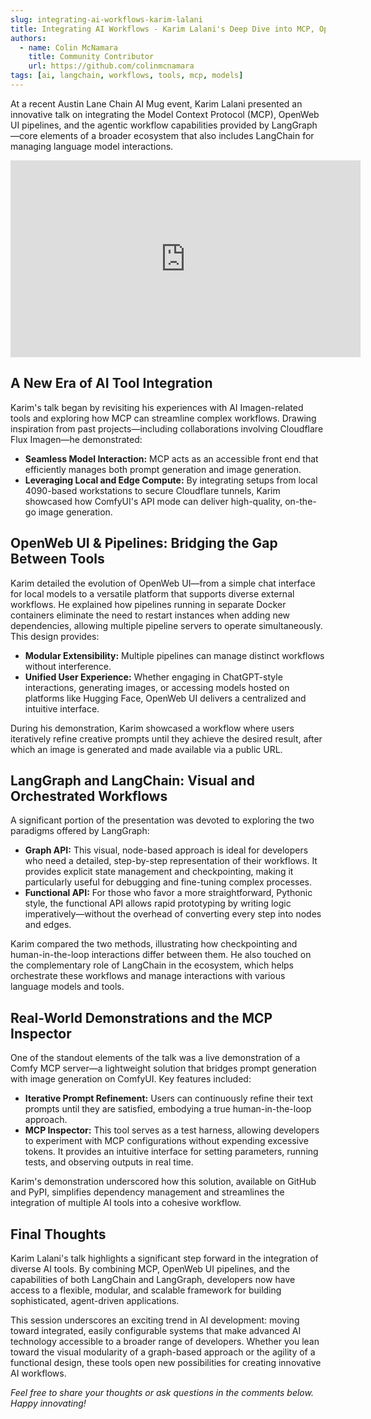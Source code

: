 ```yaml
---
slug: integrating-ai-workflows-karim-lalani
title: Integrating AI Workflows - Karim Lalani's Deep Dive into MCP, OpenWeb UI, LangChain, and LangGraph
authors:
  - name: Colin McNamara
    title: Community Contributor
    url: https://github.com/colinmcnamara
tags: [ai, langchain, workflows, tools, mcp, models]
---
```


At a recent Austin Lane Chain AI Mug event, Karim Lalani presented an innovative talk on integrating the Model Context Protocol (MCP), OpenWeb UI pipelines, and the agentic workflow capabilities provided by LangGraph—core elements of a broader ecosystem that also includes LangChain for managing language model interactions.

<!-- truncate -->

<iframe width="560" height="315" src="https://www.youtube.com/embed/rq69zhxZS-8" title="Karim Lalani's talk on integrating AI workflows" frameborder="0" allow="accelerometer; autoplay; clipboard-write; encrypted-media; gyroscope; picture-in-picture" allowfullscreen></iframe>

## A New Era of AI Tool Integration

Karim's talk began by revisiting his experiences with AI Imagen-related tools and exploring how MCP can streamline complex workflows. Drawing inspiration from past projects—including collaborations involving Cloudflare Flux Imagen—he demonstrated:

- **Seamless Model Interaction:** MCP acts as an accessible front end that efficiently manages both prompt generation and image generation.
- **Leveraging Local and Edge Compute:** By integrating setups from local 4090-based workstations to secure Cloudflare tunnels, Karim showcased how ComfyUI's API mode can deliver high-quality, on-the-go image generation.

## OpenWeb UI & Pipelines: Bridging the Gap Between Tools

Karim detailed the evolution of OpenWeb UI—from a simple chat interface for local models to a versatile platform that supports diverse external workflows. He explained how pipelines running in separate Docker containers eliminate the need to restart instances when adding new dependencies, allowing multiple pipeline servers to operate simultaneously. This design provides:

- **Modular Extensibility:** Multiple pipelines can manage distinct workflows without interference.
- **Unified User Experience:** Whether engaging in ChatGPT-style interactions, generating images, or accessing models hosted on platforms like Hugging Face, OpenWeb UI delivers a centralized and intuitive interface.

During his demonstration, Karim showcased a workflow where users iteratively refine creative prompts until they achieve the desired result, after which an image is generated and made available via a public URL.

## LangGraph and LangChain: Visual and Orchestrated Workflows

A significant portion of the presentation was devoted to exploring the two paradigms offered by LangGraph:

- **Graph API:** This visual, node-based approach is ideal for developers who need a detailed, step-by-step representation of their workflows. It provides explicit state management and checkpointing, making it particularly useful for debugging and fine-tuning complex processes.
- **Functional API:** For those who favor a more straightforward, Pythonic style, the functional API allows rapid prototyping by writing logic imperatively—without the overhead of converting every step into nodes and edges.

Karim compared the two methods, illustrating how checkpointing and human-in-the-loop interactions differ between them. He also touched on the complementary role of LangChain in the ecosystem, which helps orchestrate these workflows and manage interactions with various language models and tools.

## Real-World Demonstrations and the MCP Inspector

One of the standout elements of the talk was a live demonstration of a Comfy MCP server—a lightweight solution that bridges prompt generation with image generation on ComfyUI. Key features included:

- **Iterative Prompt Refinement:** Users can continuously refine their text prompts until they are satisfied, embodying a true human-in-the-loop approach.
- **MCP Inspector:** This tool serves as a test harness, allowing developers to experiment with MCP configurations without expending excessive tokens. It provides an intuitive interface for setting parameters, running tests, and observing outputs in real time.

Karim's demonstration underscored how this solution, available on GitHub and PyPI, simplifies dependency management and streamlines the integration of multiple AI tools into a cohesive workflow.

## Final Thoughts

Karim Lalani's talk highlights a significant step forward in the integration of diverse AI tools. By combining MCP, OpenWeb UI pipelines, and the capabilities of both LangChain and LangGraph, developers now have access to a flexible, modular, and scalable framework for building sophisticated, agent-driven applications.

This session underscores an exciting trend in AI development: moving toward integrated, easily configurable systems that make advanced AI technology accessible to a broader range of developers. Whether you lean toward the visual modularity of a graph-based approach or the agility of a functional design, these tools open new possibilities for creating innovative AI workflows.

*Feel free to share your thoughts or ask questions in the comments below. Happy innovating!*
